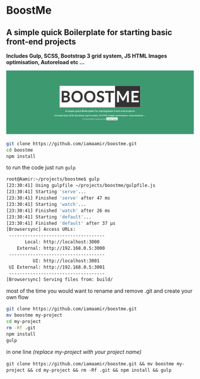 # BoostMe
## A simple quick Boilerplate for starting basic front-end projects
**Includes Gulp, SCSS, Bootstrap 3 grid system, JS HTML Images optimisation, Autoreload etc ...**

![index screen](screen.png)

```bash
git clone https://github.com/iamaamir/boostme.git
cd boostme
npm install
```
to run the code just run `gulp`


```bash
root@Aamir:~/projects/boostme$ gulp
[23:30:41] Using gulpfile ~/projects/boostme/gulpfile.js
[23:30:41] Starting 'serve'...
[23:30:41] Finished 'serve' after 47 ms
[23:30:41] Starting 'watch'...
[23:30:41] Finished 'watch' after 26 ms
[23:30:41] Starting 'default'...
[23:30:41] Finished 'default' after 37 μs
[Browsersync] Access URLs:
 ------------------------------------
       Local: http://localhost:3000
    External: http://192.168.0.5:3000
 ------------------------------------
          UI: http://localhost:3001
 UI External: http://192.168.0.5:3001
 ------------------------------------
[Browsersync] Serving files from: build/
```


most of the time you would want to rename and remove .git and create your own flow

```bash
git clone https://github.com/iamaamir/boostme.git
mv boostme my-project
cd my-project
rm -Rf .git
npm install
gulp
```

in one line _(replace my-project with your project name)_

```git clone https://github.com/iamaamir/boostme.git && mv boostme my-project && cd my-project && rm -Rf .git && npm install && gulp```
